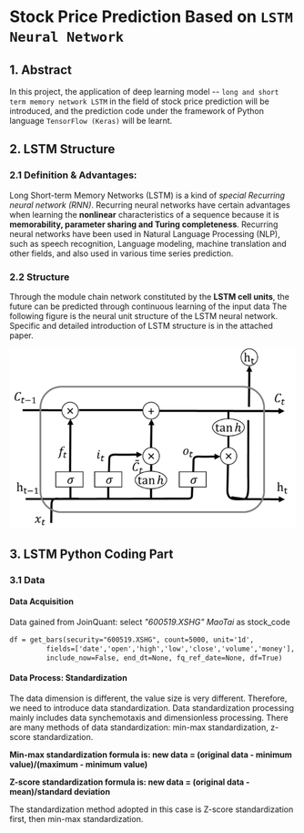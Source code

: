 # Stock Price Prediction Based on ```LSTM Neural Network```

## 1. Abstract

In this project, the application of deep learning model -- ``long and short term memory network LSTM`` in the field of stock price prediction will be introduced, and the prediction code under the framework of Python language ```TensorFlow (Keras)``` will be learnt.





## 2. LSTM Structure

### 2.1 Definition & Advantages:

Long Short-term Memory Networks (LSTM) is a kind of *special Recurring neural network (RNN)*. Recurring neural networks have certain advantages when learning the **nonlinear** characteristics of a sequence because it is **memorability, parameter sharing and Turing completeness**. Recurring neural networks have been used in Natural Language Processing (NLP), such as speech recognition, Language modeling, machine translation and other fields, and also used in various time series prediction.

### 2.2 Structure

Through the module chain network constituted by the **LSTM cell units**, the future can be predicted through continuous learning of the input data
The following figure is the neural unit structure of the LSTM neural network. Specific and detailed introduction of LSTM structure is in the attached paper.

![image](https://github.com/algo21-116020074/Assignment2/blob/main/LSTM_Image.png)

## 3. LSTM Python Coding Part

### 3.1 Data 

#### Data Acquisition

Data gained from JoinQuant: select _"600519.XSHG" MaoTai_ as stock_code
```
df = get_bars(security="600519.XSHG", count=5000, unit='1d',
         fields=['date','open','high','low','close','volume','money'],
         include_now=False, end_dt=None, fq_ref_date=None, df=True)
```

#### Data Process: Standardization

The data dimension is different, the value size is very different. Therefore, we need to introduce data standardization. Data standardization processing mainly includes data synchemotaxis and dimensionless processing. There are many methods of data standardization: min-max standardization, z-score standardization.

**Min-max standardization formula is: new data = (original data - minimum value)/(maximum - minimum value)**

**Z-score standardization formula is: new data = (original data - mean)/standard deviation**

The standardization method adopted in this case is Z-score standardization first, then min-max standardization.
